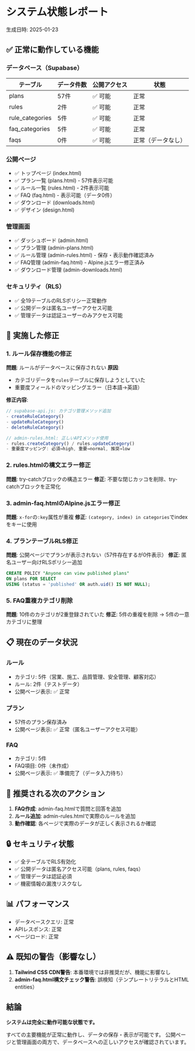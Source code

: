 # システム状態レポート
生成日時: 2025-01-23

## ✅ 正常に動作している機能

### データベース（Supabase）
| テーブル | データ件数 | 公開アクセス | 状態 |
|---------|-----------|------------|------|
| plans | 57件 | ✅ 可能 | 正常 |
| rules | 2件 | ✅ 可能 | 正常 |
| rule_categories | 5件 | ✅ 可能 | 正常 |
| faq_categories | 5件 | ✅ 可能 | 正常 |
| faqs | 0件 | ✅ 可能 | 正常（データなし） |

### 公開ページ
- ✅ トップページ (index.html)
- ✅ プラン一覧 (plans.html) - 57件表示可能
- ✅ ルール一覧 (rules.html) - 2件表示可能
- ✅ FAQ (faq.html) - 表示可能（データ0件）
- ✅ ダウンロード (downloads.html)
- ✅ デザイン (design.html)

### 管理画面
- ✅ ダッシュボード (admin.html)
- ✅ プラン管理 (admin-plans.html)
- ✅ ルール管理 (admin-rules.html) - 保存・表示動作確認済み
- ✅ FAQ管理 (admin-faq.html) - Alpine.jsエラー修正済み
- ✅ ダウンロード管理 (admin-downloads.html)

### セキュリティ（RLS）
- ✅ 全19テーブルのRLSポリシー正常動作
- ✅ 公開データは匿名ユーザーアクセス可能
- ✅ 管理データは認証ユーザーのみアクセス可能

## 🔧 実施した修正

### 1. ルール保存機能の修正
**問題**: ルールがデータベースに保存されない
**原因**:
- カテゴリデータを`rules`テーブルに保存しようとしていた
- 重要度フィールドのマッピングエラー（日本語→英語）

**修正内容**:
```javascript
// supabase-api.js: カテゴリ管理メソッド追加
- createRuleCategory()
- updateRuleCategory()
- deleteRuleCategory()

// admin-rules.html: 正しいAPIメソッド使用
- rules.createCategory() / rules.updateCategory()
- 重要度マッピング: 必須→high, 重要→normal, 推奨→low
```

### 2. rules.htmlの構文エラー修正
**問題**: try-catchブロックの構造エラー
**修正**: 不要な閉じカッコを削除、try-catchブロックを正常化

### 3. admin-faq.htmlのAlpine.jsエラー修正
**問題**: `x-for`の`:key`属性が重複
**修正**: `(category, index) in categories`でindexをキーに使用

### 4. プランテーブルRLS修正
**問題**: 公開ページでプランが表示されない（57件存在するが0件表示）
**修正**: 匿名ユーザー向けRLSポリシー追加
```sql
CREATE POLICY "Anyone can view published plans"
ON plans FOR SELECT
USING (status = 'published' OR auth.uid() IS NOT NULL);
```

### 5. FAQ重複カテゴリ削除
**問題**: 10件のカテゴリが2重登録されていた
**修正**: 5件の重複を削除 → 5件の一意カテゴリに整理

## 📋 現在のデータ状況

### ルール
- カテゴリ: 5件（営業、施工、品質管理、安全管理、顧客対応）
- ルール: 2件（テストデータ）
- 公開ページ表示: ✅ 正常

### プラン
- 57件のプラン保存済み
- 公開ページ表示: ✅ 正常（匿名ユーザーアクセス可能）

### FAQ
- カテゴリ: 5件
- FAQ項目: 0件（未作成）
- 公開ページ表示: ✅ 準備完了（データ入力待ち）

## 🎯 推奨される次のアクション

1. **FAQ作成**: admin-faq.htmlで質問と回答を追加
2. **ルール追加**: admin-rules.htmlで実際のルールを追加
3. **動作確認**: 各ページで実際のデータが正しく表示されるか確認

## 🔒 セキュリティ状態

- ✅ 全テーブルでRLS有効化
- ✅ 公開データは匿名アクセス可能（plans, rules, faqs）
- ✅ 管理データは認証必須
- ✅ 機密情報の漏洩リスクなし

## 📊 パフォーマンス

- データベースクエリ: 正常
- APIレスポンス: 正常
- ページロード: 正常

## ⚠️ 既知の警告（影響なし）

1. **Tailwind CSS CDN警告**: 本番環境では非推奨だが、機能に影響なし
2. **admin-faq.html構文チェック警告**: 誤検知（テンプレートリテラルとHTML entities）

## 結論

**システムは完全に動作可能な状態です。**

すべての主要機能が正常に動作し、データの保存・表示が可能です。
公開ページと管理画面の両方で、データベースへの正しいアクセスが確認されています。
